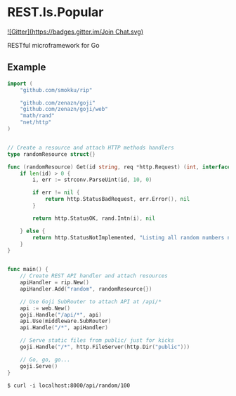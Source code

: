 REST.Is.Popular
===============
[![Gitter](https://badges.gitter.im/Join Chat.svg)](https://gitter.im/smokku/rip?utm_source=badge&utm_medium=badge&utm_campaign=pr-badge&utm_content=badge)

RESTful microframework for Go

## Example
```go
import (
	"github.com/smokku/rip"

	"github.com/zenazn/goji"
	"github.com/zenazn/goji/web"
	"math/rand"
	"net/http"
)


// Create a resource and attach HTTP methods handlers
type randomResource struct{}

func (randomResource) Get(id string, req *http.Request) (int, interface{}, http.Header) {
	if len(id) > 0 {
		i, err := strconv.ParseUint(id, 10, 0)

		if err != nil {
			return http.StatusBadRequest, err.Error(), nil
		}

		return http.StatusOK, rand.Intn(i), nil

	} else {
		return http.StatusNotImplemented, "Listing all random numbers not implemented", nil
	}
}


func main() {
	// Create REST API handler and attach resources
	apiHandler = rip.New()
	apiHandler.Add("random", randomResource{})

	// Use Goji SubRouter to attach API at /api/*
	api := web.New()
	goji.Handle("/api/*", api)
	api.Use(middleware.SubRouter)
	api.Handle("/*", apiHandler)

	// Serve static files from public/ just for kicks
	goji.Handle("/*", http.FileServer(http.Dir("public")))

	// Go, go, go...
	goji.Serve()
}
```

    $ curl -i localhost:8000/api/random/100

